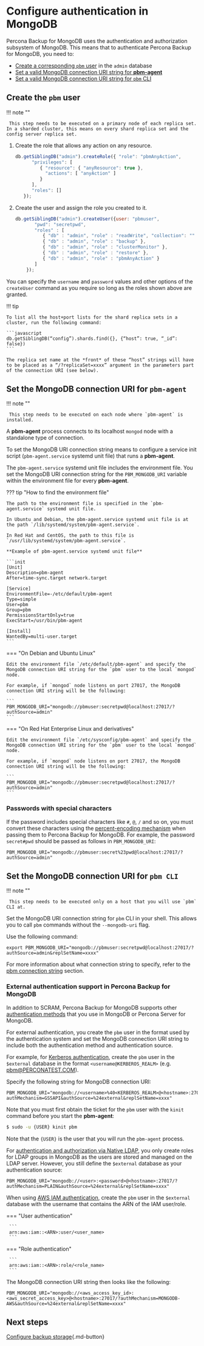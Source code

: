 # Configure authentication in MongoDB

Percona Backup for MongoDB uses the authentication and authorization subsystem  of MongoDB. This means that to authenticate Percona Backup for MongoDB, you need to:

* [Create a corresponding `pbm` user](#create-the-pbm-user) in the `admin` database 
* [Set a valid MongoDB connection URI string for **pbm-agent**](#set-the-mongodb-connection-uri-for-pbm-agent) 
* [Set a valid MongoDB connection URI string for `pbm` CLI](#set-the-mongodb-connection-uri-for-pbm-cli)

## Create the `pbm` user

!!! note ""

     This step needs to be executed on a primary node of each replica set. In a sharded cluster, this means on every shard replica set and the config server replica set.
    
1. Create the role that allows any action on any resource.

     ```javascript
     db.getSiblingDB("admin").createRole({ "role": "pbmAnyAction",
           "privileges": [
              { "resource": { "anyResource": true },
                "actions": [ "anyAction" ]
              }
           ],
           "roles": []
        });
     ```

2. Create the user and assign the role you created to it.

     ```javascript
     db.getSiblingDB("admin").createUser({user: "pbmuser",
            "pwd": "secretpwd",
            "roles" : [
               { "db" : "admin", "role" : "readWrite", "collection": "" },
               { "db" : "admin", "role" : "backup" },
               { "db" : "admin", "role" : "clusterMonitor" },
               { "db" : "admin", "role" : "restore" },
               { "db" : "admin", "role" : "pbmAnyAction" }
            ]
         });
     ```

You can specify the `username` and `password` values and other options of the `createUser` command as you require so long as the roles shown above are granted.


!!! tip

    To list all the host+port lists for the shard replica sets in a cluster, run the following command:

    ```javascript
    db.getSiblingDB(“config”).shards.find({}, {“host”: true, “_id”: false}) 
    ```

    The replica set name at the *front* of these “host” strings will have to be placed as a “/?replicaSet=xxxx” argument in the parameters part of the connection URI (see below).

## Set the MongoDB connection URI for `pbm-agent`

!!! note ""

     This step needs to be executed on each node where `pbm-agent` is installed.


A **pbm-agent** process connects to its localhost `mongod` node with a standalone type of connection. 

To set the MongoDB URI connection string means to configure a service init script (`pbm-agent.service` systemd unit file) that runs a **pbm-agent**.

The `pbm-agent.service` systemd unit file includes the environment file. You set the MongoDB URI connection string for the  `PBM_MONGODB_URI` variable within the environment file for every **pbm-agent**.

??? tip "How to find the environment file"

    The path to the environment file is specified in the `pbm-agent.service` systemd unit file.

    In Ubuntu and Debian, the pbm-agent.service systemd unit file is at the path `/lib/systemd/system/pbm-agent.service`.

    In Red Hat and CentOS, the path to this file is `/usr/lib/systemd/system/pbm-agent.service`.

    **Example of pbm-agent.service systemd unit file**

    ```init
    [Unit]
    Description=pbm-agent
    After=time-sync.target network.target

    [Service]
    EnvironmentFile=-/etc/default/pbm-agent
    Type=simple
    User=pbm
    Group=pbm
    PermissionsStartOnly=true
    ExecStart=/usr/bin/pbm-agent

    [Install]
    WantedBy=multi-user.target
    ```

=== "On Debian and Ubuntu Linux"

    Edit the environment file `/etc/default/pbm-agent` and specify the MongoDB connection URI string for the `pbm` user to the local `mongod` node.

    For example, if `mongod` node listens on port 27017, the MongoDB connection URI string will be the following:

    ```
    PBM_MONGODB_URI="mongodb://pbmuser:secretpwd@localhost:27017/?authSource=admin"
    ```

=== "On Red Hat Enterprise Linux and derivatives"

    Edit the environment file `/etc/sysconfig/pbm-agent` and specify the MongoDB connection URI string for the `pbm` user to the local `mongod` node. 

    For example, if `mongod` node listens on port 27017, the MongoDB connection URI string will be the following:

    ```
    PBM_MONGODB_URI="mongodb://pbmuser:secretpwd@localhost:27017/?authSource=admin"
    ```


### Passwords with special characters

If the password includes special characters like `#`, `@`, `/` and so on, you must convert these characters using the [percent-encoding mechanism](https://datatracker.ietf.org/doc/html/rfc3986#section-2.1) when passing them to Percona Backup for MongoDB. For example, the password `secret#pwd` should be passed as follows in `PBM_MONGODB_URI`:

```
PBM_MONGODB_URI="mongodb://pbmuser:secret%23pwd@localhost:27017/?authSource=admin"
```

## Set the MongoDB connection URI for `pbm CLI`

!!! note ""

     This step needs to be executed only on a host that you will use `pbm` CLI at.

Set the MongoDB URI connection string for `pbm` CLI in your shell. This allows you to call `pbm` commands without the `--mongodb-uri` flag.

Use the following command:

```
export PBM_MONGODB_URI="mongodb://pbmuser:secretpwd@localhost:27017/?authSource=admin&replSetName=xxxx"
```

For more information about what connection string to specify, refer to the [pbm connection string](../details/authentication.md#mongodb-connection-strings-a-reminder-or-primer) section.

### External authentication support in Percona Backup for MongoDB

In addition to SCRAM, Percona Backup for MongoDB supports other [authentication methods](https://docs.percona.com/percona-server-for-mongodb/6.0/authentication.html) that you use in MongoDB or Percona Server for MongoDB.

For external authentication, you create the `pbm` user in the format used by the authentication system and set the MongoDB connection URI string to include both the authentication method and authentication source.

For example, for [Kerberos authentication](https://docs.percona.com/percona-server-for-mongodb/6.0/authentication.html#kerberos-authentication), create the `pbm` user in the `$external` database in the format `<username@KERBEROS_REALM>` (e.g. [pbm@PERCONATEST.COM](mailto:pbm@PERCONATEST.COM)).

Specify the following string for MongoDB connection URI:

```
PBM_MONGODB_URI="mongodb://<username>%40<KERBEROS_REALM>@<hostname>:27018/?authMechanism=GSSAPI&authSource=%24external&replSetName=xxxx"
```

Note that you must first obtain the ticket for the `pbm` user with the `kinit` command before you start the **pbm-agent**:

```{.bash data-prompt="$"}
$ sudo -u {USER} kinit pbm
```

Note that the `{USER}` is the user that you will run the `pbm-agent` process.

For [authentication and authorization via Native LDAP](https://docs.percona.com/percona-server-for-mongodb/6.0/authorization.html#authentication-and-authorization-with-direct-binding-to-ldap), you only create roles for LDAP groups in MongoDB as the users are stored and managed on the LDAP server. However, you still define the `$external` database as your authentication source:

```
PBM_MONGODB_URI="mongodb://<user>:<password>@<hostname>:27017/?authMechanism=PLAIN&authSource=%24external&replSetName=xxxx"
```

When using [AWS IAM authentication](), create the `pbm` user in the `$external` database with the username that contains the ARN of the IAM user/role.


=== "User authentication"

     ```
     arn:aws:iam::<ARN>:user/<user_name>
     ```

=== "Role authentication"

     ```
     arn:aws:iam::<ARN>:role/<role_name>
     ```

The MongoDB connection URI string then looks like the following:

```
PBM_MONGODB_URI="mongodb://<aws_access_key_id>:<aws_secret_access_key>@<hostname>:27017/?authMechanism=MONGODB-AWS&authSource=%24external&replSetName=xxxx"
```

## Next steps

[Configure backup storage](backup-storage.md){.md-button}